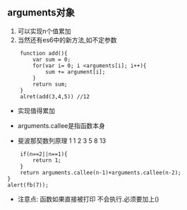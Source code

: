 ## arguments对象
1. 可以实现n个值累加
2. 当然还有es6中的新方法,如不定参数
```
    function add(){
        var sum = 0;
        for(var i= 0; i <arguments[i]; i++){
            sum += argument[i];
        }
        return sum;
    }
    alret(add(3,4,5)) //12
```
+ 实现值得累加

+ arguments.callee是指函数本身

+ 斐波那契数列原理 1 1  2 3 5 8 13
```function fb(n){
    if(n==2||n==1){
        return 1;
    }
    return arguments.callee(n-1)+arguments.callee(n-2);
}
alert(fb(7));
```
+ 注意点: 函数如果直接被打印 不会执行.必须要加上()
